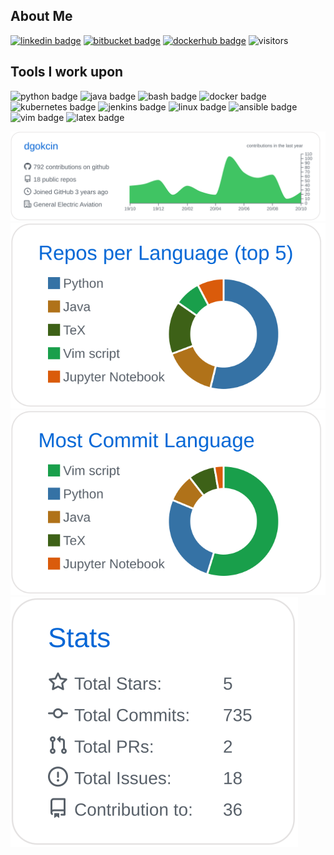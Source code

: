 ## About Me
[![linkedin badge](https://img.shields.io/badge/denizgokcin-30302f?style=flat&logo=linkedin)](https://www.linkedin.com/in/denizgokcin-478911117/)
[![bitbucket badge](https://img.shields.io/badge/dgokcin-30302f?style=flat&logo=bitbucket)](https://bitbucket.org/dgokcin/)
[![dockerhub badge](https://img.shields.io/badge/denizgokcin-30302f?style=flat&logo=docker)](https://hub.docker.com/u/denizgokcin)
![visitors](https://visitor-badge.glitch.me/badge?page_id=dgokcin.visitor-badge)

## Tools I work upon
![python badge](https://img.shields.io/badge/Python-30302f?style=flat&logo=python)
![java badge](https://img.shields.io/badge/Java-30302f?style=flat&logo=java)
![bash badge](https://img.shields.io/badge/bash-30302f?style=flat&logo=gnu-bash)
![docker badge](https://img.shields.io/badge/Docker-30302f?style=flat&logo=docker)
![kubernetes badge](https://img.shields.io/badge/Kubernetes-30302f?style=flat&logo=kubernetes)
![jenkins badge](https://img.shields.io/badge/Jenkins-30302f?style=flat&logo=jenkins)
![linux badge](https://img.shields.io/badge/linux-30302f?style=flat&logo=linux)
![ansible badge](https://img.shields.io/badge/Ansible-30302f?style=flat&logo=ansible)
![vim badge](https://img.shields.io/badge/vim-30302f?style=flat&logo=vim)
![latex badge](https://img.shields.io/badge/LaTeX-30302f?style=flat&logo=latex)


[![](./profile-summary-card-output/github/0-profile-details.svg)](https://github.com/dgokcin/dgokcin/tree/master/profile-summary-card-output)
[![](./profile-summary-card-output/github/1-repos-per-language.svg)](https://github.com/dgokcin/dgokcin/tree/master/profile-summary-card-output)
[![](./profile-summary-card-output/github/2-most-commit-language.svg)](https://github.com/dgokcin/dgokcin/tree/master/profile-summary-card-output)
[![](./profile-summary-card-output/github/3-stats.svg)](https://github.com/dgokcin/dgokcin/tree/master/profile-summary-card-output)

